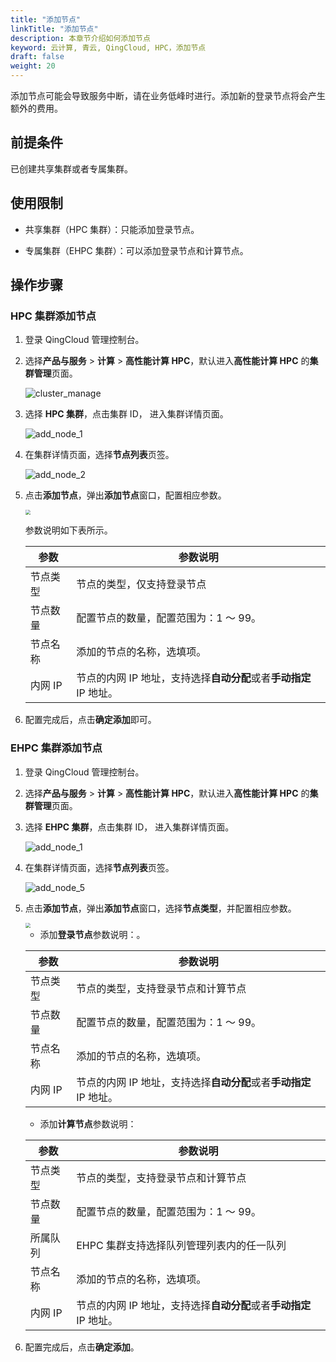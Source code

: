 ```yaml
---
title: "添加节点"
linkTitle: "添加节点"
description: 本章节介绍如何添加节点
keyword: 云计算, 青云, QingCloud, HPC，添加节点
draft: false
weight: 20
---
```


添加节点可能会导致服务中断，请在业务低峰时进行。添加新的登录节点将会产生额外的费用。

## 前提条件

已创建共享集群或者专属集群。

## 使用限制

- 共享集群（HPC 集群）：只能添加登录节点。

- 专属集群（EHPC 集群）：可以添加登录节点和计算节点。

## 操作步骤

### HPC 集群添加节点

1. 登录 QingCloud 管理控制台。

2. 选择**产品与服务** > **计算** > **高性能计算 HPC**，默认进入**高性能计算 HPC** 的**集群管理**页面。

   ![cluster_manage](../../../_images/cluster_manage.png)
   
3. 选择 **HPC 集群**，点击集群 ID， 进入集群详情页面。

   ![add_node_1](../../../_images/add_node_1.png)

4. 在集群详情页面，选择**节点列表**页签。

   ![add_node_2](../../../_images/add_node_2.png)

5. 点击**添加节点**，弹出**添加节点**窗口，配置相应参数。

   <img src="../../../_images/add_node_3.png" style="zoom:50%;" />

   参数说明如下表所示。

   | 参数     | 参数说明                                                     |
   | -------- | ------------------------------------------------------------ |
   | 节点类型 | 节点的类型，仅支持登录节点 |
   | 节点数量 | 配置节点的数量，配置范围为：1 ～ 99。                        |
   | 节点名称 | 添加的节点的名称，选填项。                                          |
   | 内网 IP  | 节点的内网 IP 地址，支持选择**自动分配**或者**手动指定** IP 地址。 |

6. 配置完成后，点击**确定添加**即可。


### EHPC 集群添加节点

1. 登录 QingCloud 管理控制台。

2. 选择**产品与服务** > **计算** > **高性能计算 HPC**，默认进入**高性能计算 HPC** 的**集群管理**页面。

3. 选择 **EHPC 集群**，点击集群 ID， 进入集群详情页面。

   ![add_node_1](../../../_images/add_node_4.png)

4. 在集群详情页面，选择**节点列表**页签。

   ![add_node_5](../../../_images/add_node_5.png)


5. 点击**添加节点**，弹出**添加节点**窗口，选择**节点类型**，并配置相应参数。

   <img src="../../../_images/add_node_6.png" style="zoom:50%;" />

   - 添加**登录节点**参数说明：。

   | 参数     | 参数说明                                                     |
   | -------- | ------------------------------------------------------------ |
   | 节点类型 | 节点的类型，支持登录节点和计算节点|
   | 节点数量 | 配置节点的数量，配置范围为：1 ～ 99。                        |
   | 节点名称 | 添加的节点的名称，选填项。                                          |
   | 内网 IP  | 节点的内网 IP 地址，支持选择**自动分配**或者**手动指定** IP 地址。 |

   - 添加**计算节点**参数说明：

   | 参数     | 参数说明                                                     |
   | -------- | ------------------------------------------------------------ |
   | 节点类型 | 节点的类型，支持登录节点和计算节点 |
   | 节点数量 | 配置节点的数量，配置范围为：1 ～ 99。                        |
   |所属队列| EHPC 集群支持选择队列管理列表内的任一队列 |
   | 节点名称 | 添加的节点的名称，选填项。                                    |
   | 内网 IP  | 节点的内网 IP 地址，支持选择**自动分配**或者**手动指定** IP 地址。 |

6. 配置完成后，点击**确定添加**。


